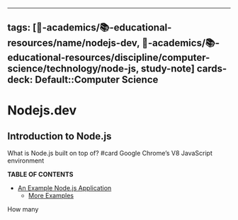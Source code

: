 
---
tags: [🔴-academics/📚-educational-resources/name/nodejs-dev, 🔴-academics/📚-educational-resources/discipline/computer-science/technology/node-js, study-note] 
cards-deck: Default::Computer Science
---

# Nodejs.dev

## Introduction to Node.js

What is Node.js built on top of? #card 
Google Chrome’s V8 JavaScript environment

**TABLE OF CONTENTS**
- [An Example Node.js Application](https://nodejs.dev/en/learn/#an-example-nodejs-application)
    - [More Examples](https://nodejs.dev/en/learn/#more-examples)


How many 
